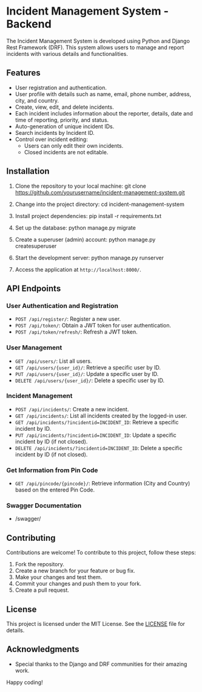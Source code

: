 # Incident Management System - Backend 

The Incident Management System is developed using Python and Django Rest Framework (DRF). This system allows users to manage and report incidents with various details and functionalities.

## Features

- User registration and authentication.
- User profile with details such as name, email, phone number, address, city, and country.
- Create, view, edit, and delete incidents.
- Each incident includes information about the reporter, details, date and time of reporting, priority, and status.
- Auto-generation of unique incident IDs.
- Search incidents by Incident ID.
- Control over incident editing:
  - Users can only edit their own incidents.
  - Closed incidents are not editable.

## Installation

1. Clone the repository to your local machine:
   git clone https://github.com/yourusername/incident-management-system.git


2. Change into the project directory:
   cd incident-management-system

3. Install project dependencies:
   pip install -r requirements.txt
   
4. Set up the database:
  python manage.py migrate

5. Create a superuser (admin) account:
  python manage.py createsuperuser

6. Start the development server:
  python manage.py runserver

7. Access the application at `http://localhost:8000/`.

## API Endpoints

### User Authentication and Registration
- `POST /api/register/`: Register a new user.
- `POST /api/token/`: Obtain a JWT token for user authentication.
- `POST /api/token/refresh/`: Refresh a JWT token.

### User Management
- `GET /api/users/`: List all users.
- `GET /api/users/{user_id}/`: Retrieve a specific user by ID.
- `PUT /api/users/{user_id}/`: Update a specific user by ID.
- `DELETE /api/users/{user_id}/`: Delete a specific user by ID.

### Incident Management
- `POST /api/incidents/`: Create a new incident.
- `GET /api/incidents/`: List all incidents created by the logged-in user.
- `GET /api/incidents/?incidentid=INCIDENT_ID`: Retrieve a specific incident by ID.
- `PUT /api/incidents/?incidentid=INCIDENT_ID`: Update a specific incident by ID (if not closed).
- `DELETE /api/incidents/?incidentid=INCIDENT_ID`: Delete a specific incident by ID (if not closed).

### Get Information from Pin Code
- `GET /api/pincode/{pincode}/`: Retrieve information (City and Country) based on the entered Pin Code.

### Swagger Documentation
-  /swagger/


## Contributing

Contributions are welcome! To contribute to this project, follow these steps:

1. Fork the repository.
2. Create a new branch for your feature or bug fix.
3. Make your changes and test them.
4. Commit your changes and push them to your fork.
5. Create a pull request.

## License

This project is licensed under the MIT License. See the [LICENSE](LICENSE) file for details.

## Acknowledgments

- Special thanks to the Django and DRF communities for their amazing work.

Happy coding!
